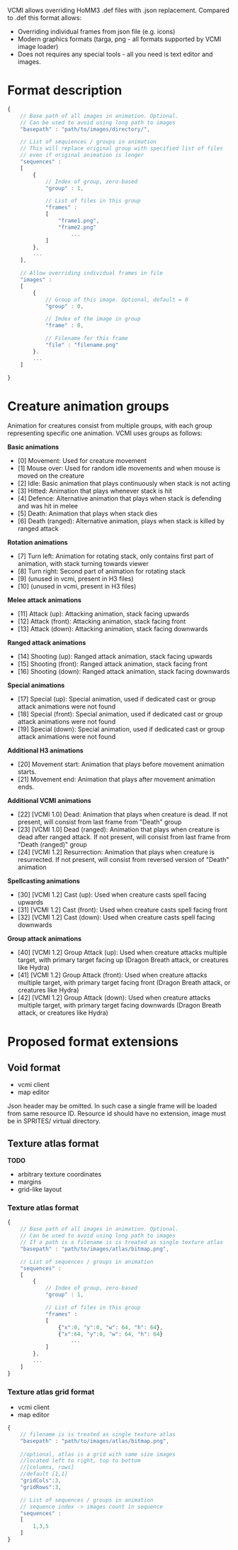 VCMI allows overriding HoMM3 .def files with .json replacement. Compared
to .def this format allows:

-   Overriding individual frames from json file (e.g. icons)
-   Modern graphics formats (targa, png - all formats supported by VCMI
    image loader)
-   Does not requires any special tools - all you need is text editor
    and images.

# Format description

``` javascript
{
    // Base path of all images in animation. Optional.
    // Can be used to avoid using long path to images 
    "basepath" : "path/to/images/directory/",

    // List of sequiences / groups in animation
    // This will replace original group with specified list of files
    // even if original animation is longer
    "sequences" :
    [
        {
            // Index of group, zero-based
            "group" : 1,

            // List of files in this group
            "frames" :
            [
                "frame1.png",
                "frame2.png"
                    ...
            ]
        },
        ...
    ],

    // Allow overriding individual frames in file
    "images" :
    [
        {
            // Group of this image. Optional, default = 0
            "group" : 0,

            // Imdex of the image in group
            "frame" : 0,

            // Filename for this frame
            "file" : "filename.png"
        }.
        ...
    ]

}
```

# Creature animation groups

Animation for creatures consist from multiple groups, with each group
representing specific one animation. VCMI uses groups as follows:

**Basic animations**

-   \[0\] Movement: Used for creature movement
-   \[1\] Mouse over: Used for random idle movements and when mouse is
    moved on the creature
-   \[2\] Idle: Basic animation that plays continuously when stack is
    not acting
-   \[3\] Hitted: Animation that plays whenever stack is hit
-   \[4\] Defence: Alternative animation that plays when stack is
    defending and was hit in melee
-   \[5\] Death: Animation that plays when stack dies
-   \[6\] Death (ranged): Alternative animation, plays when stack is
    killed by ranged attack

**Rotation animations**

-   \[7\] Turn left: Animation for rotating stack, only contains first
    part of animation, with stack turning towards viewer
-   \[8\] Turn right: Second part of animation for rotating stack
-   \[9\] (unused in vcmi, present in H3 files)
-   \[10\] (unused in vcmi, present in H3 files)

**Melee attack animations**

-   \[11\] Attack (up): Attacking animation, stack facing upwards
-   \[12\] Attack (front): Attacking animation, stack facing front
-   \[13\] Attack (down): Attacking animation, stack facing downwards

**Ranged attack animations**

-   \[14\] Shooting (up): Ranged attack animation, stack facing upwards
-   \[15\] Shooting (front): Ranged attack animation, stack facing front
-   \[16\] Shooting (down): Ranged attack animation, stack facing
    downwards

**Special animations**

-   \[17\] Special (up): Special animation, used if dedicated cast or
    group attack animations were not found
-   \[18\] Special (front): Special animation, used if dedicated cast or
    group attack animations were not found
-   \[19\] Special (down): Special animation, used if dedicated cast or
    group attack animations were not found

**Additional H3 animations**

-   \[20\] Movement start: Animation that plays before movement
    animation starts.
-   \[21\] Movement end: Animation that plays after movement animation
    ends.

**Additional VCMI animations**

-   \[22\] \[VCMI 1.0\] Dead: Animation that plays when creature is
    dead. If not present, will consist from last frame from "Death"
    group
-   \[23\] \[VCMI 1.0\] Dead (ranged): Animation that plays when
    creature is dead after ranged attack. If not present, will consist
    from last frame from "Death (ranged)" group
-   \[24\] \[VCMI 1.2\] Resurrection: Animation that plays when creature
    is resurrected. If not present, will consist from reversed version
    of "Death" animation

**Spellcasting animations**

-   \[30\] \[VCMI 1.2\] Cast (up): Used when creature casts spell facing
    upwards
-   \[31\] \[VCMI 1.2\] Cast (front): Used when creature casts spell
    facing front
-   \[32\] \[VCMI 1.2\] Cast (down): Used when creature casts spell
    facing downwards

**Group attack animations**

-   \[40\] \[VCMI 1.2\] Group Attack (up): Used when creature attacks
    multiple target, with primary target facing up (Dragon Breath
    attack, or creatures like Hydra)
-   \[41\] \[VCMI 1.2\] Group Attack (front): Used when creature attacks
    multiple target, with primary target facing front (Dragon Breath
    attack, or creatures like Hydra)
-   \[42\] \[VCMI 1.2\] Group Attack (down): Used when creature attacks
    multiple target, with primary target facing downwards (Dragon Breath
    attack, or creatures like Hydra)

# Proposed format extensions

## Void format

-   vcmi client
-   map editor

Json header may be omitted. In such case a single frame will be loaded
from same resource ID. Resource id should have no extension, image must
be in SPRITES/ virtual directory.

## Texture atlas format

**TODO**

-   arbitrary texture coordinates
-   margins
-   grid-like layout

### Texture atlas format

``` javascript
{
    // Base path of all images in animation. Optional.
    // Can be used to avoid using long path to images 
    // If a path is a filename is is treated as single texture atlas
    "basepath" : "path/to/images/atlas/bitmap.png",

    // List of sequences / groups in animation
    "sequences" :
    [
        {
            // Index of group, zero-based
            "group" : 1,

            // List of files in this group
            "frames" :
            [
                {"x":0, "y":0, "w": 64, "h": 64},
                {"x":64, "y":0, "w": 64, "h": 64}
                    ...
            ]
        },
        ...
    ]
}
```

### Texture atlas grid format

-   vcmi client
-   map editor

``` javascript
{
    // filename is is treated as single texture atlas
    "basepath" : "path/to/images/atlas/bitmap.png",
    
    //optional, atlas is a grid with same size images
    //located left to right, top to bottom
    //[columns, rows]
    //default [1,1]
    "gridCols":3,
    "gridRows":3,

    // List of sequences / groups in animation
    // sequence index -> images count in sequence
    "sequences" :
    [
        1,3,5
    ]
}
```